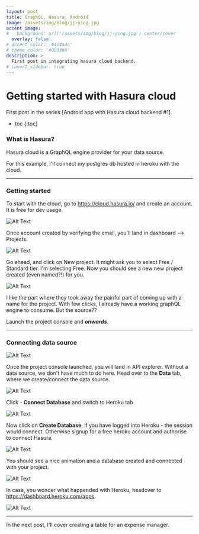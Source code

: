 ```yaml
---
layout: post
title: GraphQL, Hasura, Android
image: /assets/img/blog/jj-ying.jpg
accent_image: 
#   background: url('/assets/img/blog/jj-ying.jpg') center/cover
  overlay: false
# accent_color: '#414a4c'
# theme_color: '#003366'
description: >
  First post in integrating hasura cloud backend.
# invert_sidebar: true
---
```


# Getting started with Hasura cloud

First post in the series [Android app with Hasura cloud backend #1]. 

* toc
{:toc}

### What is Hasura?

Hasura cloud is a GraphQL engine provider for your data source. 

For this example, I'll connect my postgres db hosted in heroku with the cloud. 


---



### Getting started

To start with the cloud, go to https://cloud.hasura.io/ and create an account. It is free for dev usage.



![Alt Text](https://dev-to-uploads.s3.amazonaws.com/uploads/articles/qybvw1pbomav9rbrlqlb.png)



Once account created by verifying the email, you'll land in dashboard —> Projects.



![Alt Text](https://dev-to-uploads.s3.amazonaws.com/uploads/articles/20xsyc1f984hgsrremvr.png) 



Go ahead, and click on New project. It might ask you to select Free / Standard tier. I'm selecting Free. Now you should see a new new project created (even named?!) for you. 



![Alt Text](https://dev-to-uploads.s3.amazonaws.com/uploads/articles/mtgjqstud2vgiwi2v7gj.png)



I like the part where they took away the painful part of coming up with a name for the project. With few clicks, I already have a working graphQL engine to consume. But the source??



Launch the project console and ***onwards***.



---



### Connecting data source



![Alt Text](https://dev-to-uploads.s3.amazonaws.com/uploads/articles/j03jr11704il8456hp9p.png)



Once the project console launched, you will land in API explorer. Without a data source, we don't have much to do here. Head over to the **Data** tab, where we create/connect the data source.



![Alt Text](https://dev-to-uploads.s3.amazonaws.com/uploads/articles/twpyf23x9rg93wajzl8c.png)



Click - **Connect Database** and switch to Heroku tab



![Alt Text](https://dev-to-uploads.s3.amazonaws.com/uploads/articles/t2zoz7b8tn8f0axoawha.png)



Now click on **Create Database**, if you have logged into Heroku - the session would connect. Otherwise signup for a free heroku account and authorise to connect Hasura.



![Alt Text](https://dev-to-uploads.s3.amazonaws.com/uploads/articles/2mb449t6afftmvm1pion.png)



You should see a nice animation and a database created and connected with your project.



![Alt Text](https://dev-to-uploads.s3.amazonaws.com/uploads/articles/b59gk1tj66esivuwvv7t.png)


In case, you wonder what happended with Heroku, headover to https://dashboard.heroku.com/apps.

![Alt Text](https://dev-to-uploads.s3.amazonaws.com/uploads/articles/eas9xzavq73lrd78dkft.png)

---

In the next post, I'll cover creating a table for an expense manager.